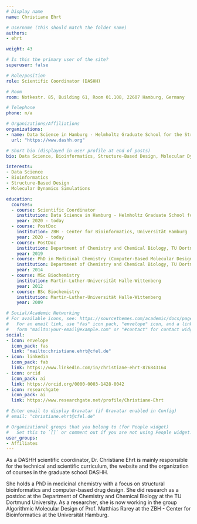 ```yaml
---
# Display name
name: Christiane Ehrt

# Username (this should match the folder name)
authors:
- ehrt

weight: 43

# Is this the primary user of the site?
superuser: false

# Role/position
role: Scientific Coordinator (DASHH)

# Room
room: Notkestr. 85, Building 61, Room 01.108, 22607 Hamburg, Germany

# Telephone
phone: n/a

# Organizations/Affiliations
organizations:
- name: Data Science in Hamburg - Helmholtz Graduate School for the Structure of Matter (DASHH)
  url: "https://www.dashh.org"

# Short bio (displayed in user profile at end of posts)
bio: Data Science, Bioinformatics, Structure-Based Design, Molecular Dynamics Simulations

interests:
- Data Science
- Bioinformatics
- Structure-Based Design
- Molecular Dynamics Simulations

education:
  courses:
  - course: Scientific Coordinator
    institution: Data Science in Hamburg - Helmholtz Graduate School for the Structure of Matter (DASHH), Hamburg
    year: 2020 - today
  - course: PostDoc
    institution: ZBH - Center for Bioinformatics, Universität Hamburg
    year: 2020 - today
  - course: PostDoc
    institution: Department of Chemistry and Chemical Biology, TU Dortmund Technical University
    year: 2019
  - course: PhD in Medicinal Chemistry (Computer-Based Molecular Design)
    institution: Department of Chemistry and Chemical Biology, TU Dortmund Technical University
    year: 2014
  - course: MSc Biochemistry
    institution: Martin-Luther-Universität Halle-Wittenberg
    year: 2012
  - course: BSc Biochemistry
    institution: Martin-Luther-Universität Halle-Wittenberg
    year: 2009

# Social/Academic Networking
# For available icons, see: https://sourcethemes.com/academic/docs/page-builder/#icons
#   For an email link, use "fas" icon pack, "envelope" icon, and a link in the
#   form "mailto:your-email@example.com" or "#contact" for contact widget.
social:
- icon: envelope
  icon_pack: fas
  link: "mailto:christiane.ehrt@cfel.de"
- icon: linkedin
  icon_pack: fab
  link: https://www.linkedin.com/in/christiane-ehrt-876843164
- icon: orcid
  icon_pack: ai
  link: https://orcid.org/0000-0003-1428-0042
- icon: researchgate
  icon_pack: ai
  link: https://www.researchgate.net/profile/Christiane-Ehrt

# Enter email to display Gravatar (if Gravatar enabled in Config)
# email: "christiane.ehrt@cfel.de"

# Organizational groups that you belong to (for People widget)
#   Set this to `[]` or comment out if you are not using People widget.
user_groups:
- Affiliates
---
```

As a DASHH scientific coordinator, Dr. Christiane Ehrt is mainly responsible for the technical and scientific curriculum, the website and the organization of courses in the graduate school DASHH.

She holds a PhD in medicinal chemistry with a focus on structural bioinformatics and computer-based drug design. She did research as a postdoc at the Department of Chemistry and Chemical Biology at the TU Dortmund University. As a researcher, she is now working in the group Algorithmic Molecular Design of Prof. Matthias Rarey at the ZBH - Center for Bioinformatics at the Universität Hamburg.

